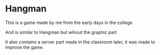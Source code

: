 # Hangman


This is a game made by me from the early days in the college

And is similar to Hangman but wihout the graphic part

It also contains a server part made in the classroom later, it was made to improve the game.
